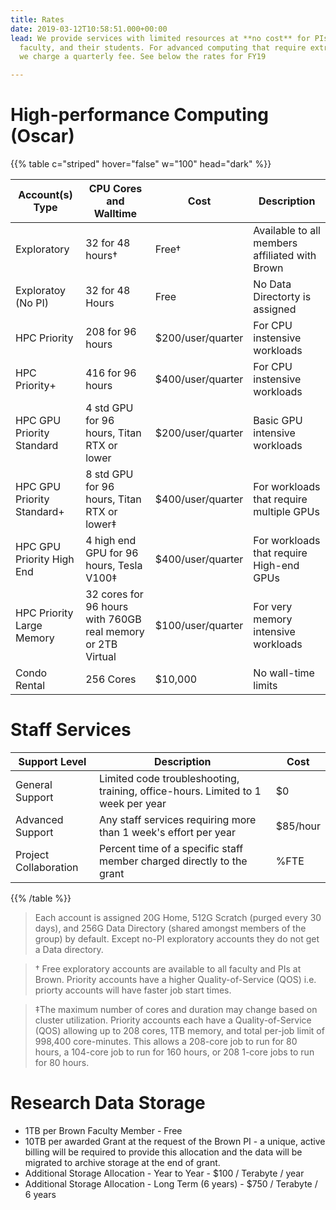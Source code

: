 ```yaml
---
title: Rates
date: 2019-03-12T10:58:51.000+00:00
lead: We provide services with limited resources at **no cost** for PIs,
  faculty, and their students. For advanced computing that require extra resources,
  we charge a quarterly fee. See below the rates for FY19

---
```

# High-performance Computing (Oscar)

{{% table c="striped" hover="false" w="100" head="dark" %}}

| Account(s) Type | CPU Cores and Walltime | Cost | Description | 
| --- | --- | --- | --- |
| Exploratory | 32 for 48 hours† | Free† | Available to all members affiliated with Brown |
|Exploratoy (No PI) | 32 for 48 Hours | Free | No Data Directorty is assigned |
| HPC Priority |208 for 96 hours | $200/user/quarter | For CPU instensive workloads |
| HPC Priority+ | 416 for 96 hours | $400/user/quarter | For CPU instensive workloads |
| HPC GPU Priority Standard | 4 std GPU for 96 hours, Titan RTX or lower | $200/user/quarter | Basic GPU intensive workloads |
| HPC GPU Priority Standard+ | 8 std GPU for 96 hours, Titan RTX or lower‡ | $400/user/quarter | For workloads that require multiple GPUs
| HPC GPU Priority High End | 4 high end GPU for 96 hours, Tesla V100‡ | $400/user/quarter | For workloads that require High-end GPUs
| HPC Priority Large Memory | 32 cores for 96 hours with 760GB real memory or 2TB Virtual | $100/user/quarter | For very memory intensive workloads 
| Condo Rental | 256 Cores | $10,000 | No wall-time limits |

# Staff Services
| Support Level | Description | Cost
| --- | --- | --- | 
| General Support | Limited code troubleshooting, training, office-hours. Limited to 1 week per year | $0
| Advanced Support | Any staff services requiring more than 1 week's effort per year | $85/hour |
| Project Collaboration | Percent time of a specific staff member charged directly to the grant | %FTE |

{{% /table %}}

> Each account is assigned 20G Home, 512G Scratch (purged every 30 days), and 256G Data Directory (shared amongst members of the group) by default. Except no-PI exploratory accounts they do not get a Data directory.

> † Free exploratory accounts are available to all faculty and PIs at Brown. Priority accounts have a higher Quality-of-Service (QOS) i.e. priorty accounts will have faster job start times.

> ‡The maximum number of cores and duration may change based on cluster utilization. Priority accounts each have a Quality-of-Service (QOS) allowing up to 208 cores, 1TB memory, and total per-job limit of 998,400 core-minutes. This allows a 208-core job to run for 80 hours, a 104-core job to run for 160 hours, or 208 1-core jobs to run for 80 hours.

# Research Data Storage

* 1TB per Brown Faculty Member - Free
* 10TB per awarded Grant at the request of the Brown PI - a unique, active billing will be required to provide this allocation and the data will be migrated to archive storage at the end of grant.
* Additional Storage Allocation - Year to Year - $100 / Terabyte / year
* Additional Storage Allocation - Long Term (6 years) - $750 / Terabyte / 6 years



